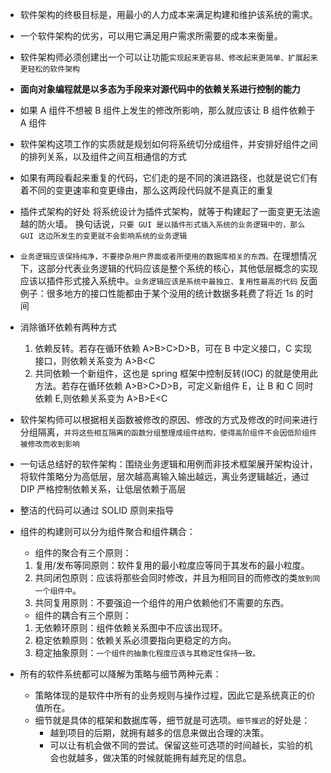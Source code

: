 - 软件架构的终极目标是，用最小的人力成本来满足构建和维护该系统的需求。
- 一个软件架构的优劣，可以用它满足用户需求所需要的成本来衡量。
- 软件架构师必须创建出一个可以让功能`实现起来更容易、修改起来更简单、扩展起来更轻松的软件架构`
- **面向对象编程就是以多态为手段来对源代码中的依赖关系进行控制的能力**
- 如果 A 组件不想被 B 组件上发生的修改所影响，那么就应该让 B 组件依赖于 A 组件
- 软件架构这项工作的实质就是规划如何将系统切分成组件，并安排好组件之间的排列关系，以及组件之间互相通信的方式
- 如果有两段看起来重复的代码，它们走的是不同的演进路径，也就是说它们有着不同的变更速率和变更缘由，那么这两段代码就不是真正的重复
- 插件式架构的好处
  将系统设计为插件式架构，就等于构建起了一面变更无法逾越的防火墙。
  换句话说，`只要 GUI 是以插件形式插入系统的业务逻辑中的，那么 GUI 这边所发生的变更就不会影响系统的业务逻辑`

- `业务逻辑应该保持纯净，不要掺杂用户界面或者所使用的数据库相关的东西。`在理想情况下，这部分代表业务逻辑的代码应该是整个系统的核心，其他低层概念的实现应该以插件形式接入系统中。`业务逻辑应该是系统中最独立、复用性最高的代码`
  反面例子：很多地方的接口性能都由于某个没用的统计数据多耗费了将近 1s 的时间
- 消除循环依赖有两种方式

  1. 依赖反转。若存在循环依赖 A>B>C>D>B，可在 B 中定义接口，C 实现接口，则依赖关系变为 A>B<C
  2. 共同依赖一个新组件，这也是 spring 框架中控制反转(IOC) 的就是使用此方法。若存在循环依赖 A>B>C>D>B，可定义新组件 E，让 B 和 C 同时依赖 E,则依赖关系变为 A>B>E<C

- 软件架构师可以根据相关函数被修改的原因、修改的方式及修改的时间来进行分组隔离，`并将这些相互隔离的函数分组整理成组件结构，使得高阶组件不会因低阶组件被修改而收到影响`

- 一句话总结好的软件架构：围绕业务逻辑和用例而非技术框架展开架构设计，将软件策略分为高低层，层次越高离输入输出越远，离业务逻辑越近，通过 DIP 严格控制依赖关系，让低层依赖于高层
- 整洁的代码可以通过 SOLID 原则来指导
- 组件的构建则可以分为组件聚合和组件耦合：

  - 组件的聚合有三个原则：

  1. 复用/发布等同原则：软件复用的最小粒度应等同于其发布的最小粒度。
  2. 共同闭包原则：应该将那些会同时修改，并且为相同目的而修改的类`放到同一个组件中`。
  3. 共同复用原则：不要强迫一个组件的用户依赖他们不需要的东西。

  - 组件的耦合有三个原则：

  1. 无依赖环原则：组件依赖关系图中不应该出现环。
  2. 稳定依赖原则：依赖关系必须要指向更稳定的方向。
  3. 稳定抽象原则：`一个组件的抽象化程度应该与其稳定性保持一致。`

- 所有的软件系统都可以降解为策略与细节两种元素：
  - 策略体现的是软件中所有的业务规则与操作过程，因此它是系统真正的价值所在。
  - 细节就是具体的框架和数据库等，细节就是可选项。`细节推迟`的好处是：
    - 越到项目的后期，就拥有越多的信息来做出合理的决策。
    - 可以让有机会做不同的尝试。保留这些可选项的时间越长，实验的机会也就越多，做决策的时候就能拥有越充足的信息。
